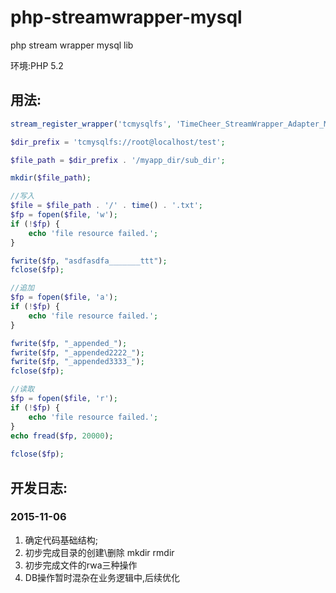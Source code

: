 # php-streamwrapper-mysql
php stream wrapper mysql lib

环境:PHP 5.2

## 用法:

```php
stream_register_wrapper('tcmysqlfs', 'TimeCheer_StreamWrapper_Adapter_MySQL');

$dir_prefix = 'tcmysqlfs://root@localhost/test';

$file_path = $dir_prefix . '/myapp_dir/sub_dir';

mkdir($file_path);

//写入
$file = $file_path . '/' . time() . '.txt';
$fp = fopen($file, 'w');
if (!$fp) {
    echo 'file resource failed.';
}

fwrite($fp, "asdfasdfa_______ttt");
fclose($fp);

//追加
$fp = fopen($file, 'a');
if (!$fp) {
    echo 'file resource failed.';
}

fwrite($fp, "_appended_");
fwrite($fp, "_appended2222_");
fwrite($fp, "_appended3333_");
fclose($fp);

//读取
$fp = fopen($file, 'r');
if (!$fp) {
    echo 'file resource failed.';
}
echo fread($fp, 20000);
            
fclose($fp);
```

## 开发日志:

### 2015-11-06

  1. 确定代码基础结构;
  2. 初步完成目录的创建\删除 mkdir rmdir
  3. 初步完成文件的rwa三种操作
  4. DB操作暂时混杂在业务逻辑中,后续优化